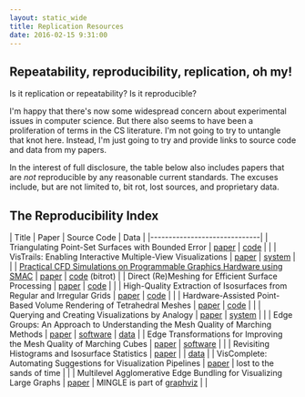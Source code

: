 ```yaml
---
layout: static_wide
title: Replication Resources
date: 2016-02-15 9:31:00
---
```


## Repeatability, reproducibility, replication, oh my!

Is it replication or repeatability? Is it reproducible?

I'm happy that there's now some widespread concern about experimental
issues in computer science. But there also seems to have been a
proliferation of terms in the CS literature.  I'm not going to try to
untangle that knot here. Instead, I'm just going to try and provide
links to source code and data from my papers.

In the interest of full disclosure, the table below also includes
papers that are *not* reproducible by any reasonable current
standards. The excuses include, but are not limited to, bit rot, lost
sources, and proprietary data.

## The Reproducibility Index

| Title | Paper | Source Code | Data |
|------------------------------|
| Triangulating Point-Set Surfaces with Bounded Error | [paper](http://www.sci.utah.edu/~cscheid/pubs/tpss.pdf) | [code](http://afront.sourceforge.net) | |
| VisTrails: Enabling Interactive Multiple-View Visualizations | [paper](http://www.sci.utah.edu/~cscheid/pubs/vistrails-vis2005.pdf) | [system](http://www.vistrails.org) | |
| [Practical CFD Simulations on Programmable Graphics Hardware using SMAC](/old/smac/) | [paper](http://www.sci.utah.edu/~cscheid/pubs/smac-cgf.pdf) | [code](/static/software/smac.zip) (bitrot) |
| Direct (Re)Meshing for Efficient Surface Processing | [paper](http://www.sci.utah.edu/~cscheid/pubs/eg2006.pdf) | [code](http://afront.sourceforge.net) | |
| High-Quality Extraction of Isosurfaces from Regular and Irregular Grids | [paper](http://www.sci.utah.edu/~cscheid/pubs/vis2006.pdf) | [code](http://afront.sourceforge.net) | |
| Hardware-Assisted Point-Based Volume Rendering of Tetrahedral Meshes | [paper](http://www.sci.utah.edu/~cscheid/pubs/pbvr.pdf) | [code](http://havs.sourceforge.net) | |
| Querying and Creating Visualizations by Analogy | [paper](http://www.sci.utah.edu/~cscheid/pubs/vis_by_analogy.pdf) | [system](http://www.vistrails.org) | |
| Edge Groups: An Approach to Understanding the Mesh Quality of Marching Methods | [paper](http://www.sci.utah.edu/~cscheid/pubs/edge_groups.pdf) | [software](http://cscheid.net/2008/10/01/edge-groups.html) | [data](http://cscheid.net/2008/10/01/edge-groups.html) |
| Edge Transformations for Improving the Mesh Quality of Marching Cubes | [paper](http://www.sci.utah.edu/~cscheid/pubs/macet.pdf) | [software](http://www.sci.utah.edu/~cscheid/software/macet.tar.gz) | |
| Revisiting Histograms and Isosurface Statistics | [paper](http://www.sci.utah.edu/~cscheid/vis2008/histograms/paper.pdf) | | [data](http://www.sci.utah.edu/~cscheid/vis2008/histograms/volumes.tar.gz) |
| VisComplete: Automating Suggestions for Visualization Pipelines | [paper](http://www.sci.utah.edu/~cscheid/pubs/viscomplete.pdf) | lost to the sands of time | |
| Multilevel Agglomerative Edge Bundling for Visualizing Large Graphs | [paper](http://yifanhu.net/PUB/edge_bundling.pdf) | MINGLE is part of [graphviz](http://www.graphviz.org) | |


